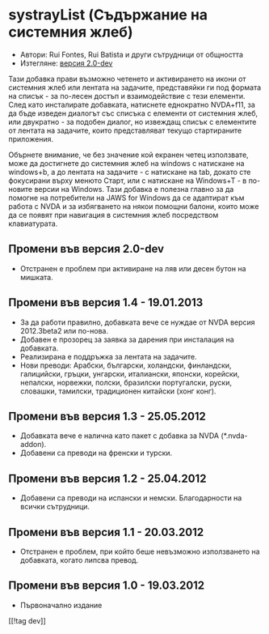 # systrayList (Съдържание на системния жлеб) #

* Автори: Rui Fontes, Rui Batista и други сътрудници от общността
* Изтегляне: [версия 2.0-dev][1]

Тази добавка прави възможно четенето и активирането на икони от системния
жлеб или лентата на задачите, представяйки ги под формата на списък - за
по-лесен достъп и взаимодействие с тези елементи. След като инсталирате
добавката, натиснете еднократно NVDA+f11, за да бъде изведен диалогът със
списъка с елементи от системния жлеб, или двукратно - за подобен диалог, но
извеждащ списък с елементите от лентата на задачите, които представляват
текущо стартираните приложения.

Обърнете внимание, че без значение кой екранен четец използвате, може да
достигнете до системния жлеб на windows с натискане на windows+b, а до
лентата на задачите - с натискане на tab, докато сте фокусирани върху менюто
Старт, или с натискане на Windows+T - в по-новите версии на Windows. Тази
добавка е полезна главно за да помогне на потребители на JAWS for Windows да
се адаптират към работа с NVDA и за избягването на някои помощни балони,
които може да се появят при навигация в системния жлеб посредством
клавиатурата.


## Промени във версия 2.0-dev ##

* Отстранен е проблем при активиране на ляв или десен бутон на мишката.

## Промени във версия 1.4 - 19.01.2013 ##

* За да работи правилно, добавката вече се нуждае от NVDA версия 2012.3beta2
  или по-нова.
* Добавен е прозорец за заявка за дарения при инсталация на добавката.
* Реализирана е поддръжка за лентата на задачите.
* Нови преводи: Арабски, български, холандски, финландски, галицийски,
  гръцки, унгарски, италиански, японски, корейски, непалски, норвежки,
  полски, бразилски португалски, руски, словашки, тамилски, традиционен
  китайски (хонг конг).

## Промени във версия 1.3 - 25.05.2012 ##

* Добавката вече е налична като пакет с добавка за NVDA (*.nvda-addon).
* Добавени са преводи на френски и турски.

## Промени във версия 1.2 - 25.04.2012 ##

* Добавени са преводи на испански и немски. Благодарности на всички
  сътрудници.

## Промени във версия 1.1 - 20.03.2012 ##

* Отстранен е проблем, при който беше невъзможно използването на добавката,
  когато липсва превод.

## Промени във версия 1.0 - 19.03.2012 ##

* Първоначално издание

[[!tag dev]]

[1]: http://addons.nvda-project.org/files/get.php?file=st

